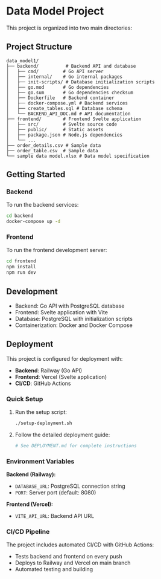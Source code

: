 # Data Model Project

This project is organized into two main directories:

## Project Structure

```
data_model1/
├── backend/          # Backend API and database
│   ├── cmd/         # Go API server
│   ├── internal/    # Go internal packages
│   ├── init-scripts/ # Database initialization scripts
│   ├── go.mod       # Go dependencies
│   ├── go.sum       # Go dependencies checksum
│   ├── Dockerfile   # Backend container
│   ├── docker-compose.yml # Backend services
│   ├── create_tables.sql # Database schema
│   └── BACKEND_API_DOC.md # API documentation
├── frontend/        # Frontend Svelte application
│   ├── src/         # Svelte source code
│   ├── public/      # Static assets
│   ├── package.json # Node.js dependencies
│   └── ...
├── order_details.csv # Sample data
├── order_table.csv  # Sample data
└── sample data model.xlsx # Data model specification
```

## Getting Started

### Backend
To run the backend services:
```bash
cd backend
docker-compose up -d
```

### Frontend
To run the frontend development server:
```bash
cd frontend
npm install
npm run dev
```

## Development

- Backend: Go API with PostgreSQL database
- Frontend: Svelte application with Vite
- Database: PostgreSQL with initialization scripts
- Containerization: Docker and Docker Compose

## Deployment

This project is configured for deployment with:
- **Backend**: Railway (Go API)
- **Frontend**: Vercel (Svelte application)
- **CI/CD**: GitHub Actions

### Quick Setup

1. Run the setup script:
   ```bash
   ./setup-deployment.sh
   ```

2. Follow the detailed deployment guide:
   ```bash
   # See DEPLOYMENT.md for complete instructions
   ```

### Environment Variables

**Backend (Railway):**
- `DATABASE_URL`: PostgreSQL connection string
- `PORT`: Server port (default: 8080)

**Frontend (Vercel):**
- `VITE_API_URL`: Backend API URL

### CI/CD Pipeline

The project includes automated CI/CD with GitHub Actions:
- Tests backend and frontend on every push
- Deploys to Railway and Vercel on main branch
- Automated testing and building 